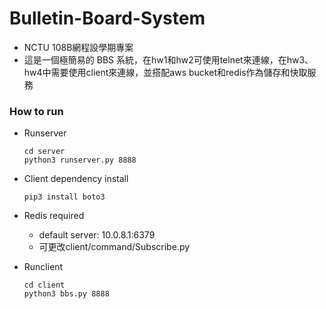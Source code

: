 # Bulletin-Board-System
- NCTU 108B網程設學期專案
- 這是一個極簡易的 BBS 系統，在hw1和hw2可使用telnet來連線，在hw3、hw4中需要使用client來連線，並搭配aws bucket和redis作為儲存和快取服務

### How to run
+ Runserver
	```shell=
	cd server
	python3 runserver.py 8888
	```

+ Client dependency install
	```shell=
	pip3 install boto3
	```

+ Redis required
    + default server: 10.0.8.1:6379
    + 可更改client/command/Subscribe.py

+ Runclient
	```
	cd client
	python3 bbs.py 8888
	```


